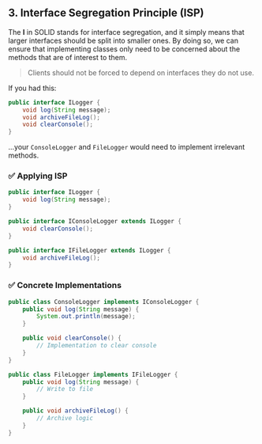 ## 3. Interface Segregation Principle (ISP)

The **I** in SOLID stands for interface segregation, and it simply means that larger interfaces should be split into smaller ones. By doing so, we can ensure that implementing classes only need to be concerned about the methods that are of interest to them.
> Clients should not be forced to depend on interfaces they do not use.

If you had this:

```java
public interface ILogger {
    void log(String message);
    void archiveFileLog();
    void clearConsole();
}
```

...your `ConsoleLogger` and `FileLogger` would need to implement irrelevant methods.

### ✅ Applying ISP

```java
public interface ILogger {
    void log(String message);
}

public interface IConsoleLogger extends ILogger {
    void clearConsole();
}

public interface IFileLogger extends ILogger {
    void archiveFileLog();
}
```

### ✅ Concrete Implementations

```java
public class ConsoleLogger implements IConsoleLogger {
    public void log(String message) {
        System.out.println(message);
    }

    public void clearConsole() {
        // Implementation to clear console
    }
}

public class FileLogger implements IFileLogger {
    public void log(String message) {
        // Write to file
    }

    public void archiveFileLog() {
        // Archive logic
    }
}
```